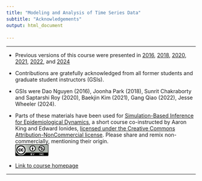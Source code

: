 ```yaml
---
title: "Modeling and Analysis of Time Series Data"
subtitle: "Acknowledgements"
output: html_document

---
```


---------------------

* Previous versions of this course were presented in [2016](https://ionides.github.io/531w16), [2018](https://ionides.github.io/531w18), [2020](https://ionides.github.io/531w20), [2021](https://ionides.github.io/531w21), [2022](https://ionides.github.io/531w22), and  [2024](https://ionides.github.io/531w24)


* Contributions are gratefully acknowledged from all former students and graduate student instructors (GSIs).

* GSIs were
Dao Nguyen (2016),
Joonha Park (2018),
Sunrit Chakraborty and Saptarshi Roy (2020), 
Baekjin Kim (2021),
Gang Qiao (2022),
Jesse Wheeler (2024).

* Parts of these materials have been used for [Simulation-Based Inference for Epidemiological Dynamics](https://kingaa.github.io/sbied/), a short course co-instructed by Aaron King and Edward Ionides, [licensed under the Creative Commons Attribution-NonCommercial license](http://creativecommons.org/licenses/by-nc/4.0/).
Please share and remix non-commercially, mentioning their origin.  
![CC-BY_NC](cc-by-nc.png)

- [Link to course homepage](./index.html)

---------------------
